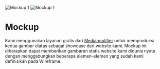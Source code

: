 ![Mockup 1](https://github.com/AndraSatria2018/PPL4624/raw/main/4.%20Mockup/mockup.png)
![Mockup 1](https://github.com/AndraSatria2018/PPL4624/raw/main/4.%20Mockup/mockup2.png)

# Mockup
Kami menggunakan layanan gratis dari [Mediamodifier](https://mediamodifier.com) untuk memproduksi kedua gambar diatas sebagai showcase dari website kami. Mockup ini diharapkan dapat memberikan gambaran statis website kami didunia nyata dengan menggabungkan beberapa elemen-elemen yang sudah kami definisikan pada Wireframe.
